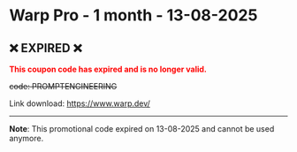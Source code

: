 # Warp Pro - 1 month - 13-08-2025

## ❌ **EXPIRED** ❌

<span style="color:red">**This coupon code has expired and is no longer valid.**</span>

~~code: PROMPTENGINEERING~~

Link download: https://www.warp.dev/

---

**Note**: This promotional code expired on 13-08-2025 and cannot be used anymore.
